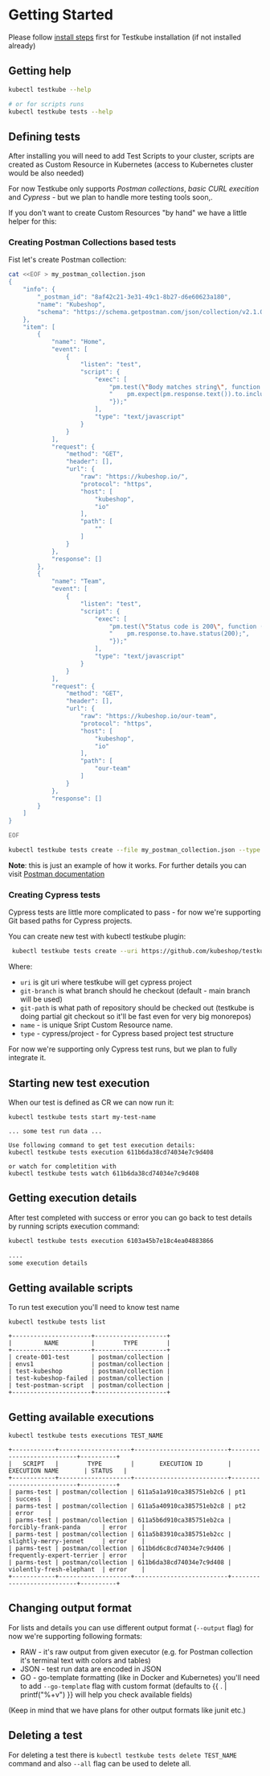 # Getting Started

Please follow [install steps](/docs/installing.md) first for Testkube installation (if not installed already)

## Getting help

```sh
kubectl testkube --help 

# or for scripts runs
kubectl testkube tests --help 
```

## Defining tests

After installing you will need to add Test Scripts to your cluster, scripts are created as Custom Resource in Kubernetes
(access to Kubernetes cluster would be also needed)

For now Testkube only supports  *Postman collections*, *basic CURL execition* and *Cypress* - but we plan to handle more testing tools soon,.

If you don't want to create Custom Resources "by hand" we have a little helper for this: 

### Creating Postman Collections based tests

Fist let's create Postman collection:

```bash
cat <<EOF > my_postman_collection.json
{
	"info": {
		"_postman_id": "8af42c21-3e31-49c1-8b27-d6e60623a180",
		"name": "Kubeshop",
		"schema": "https://schema.getpostman.com/json/collection/v2.1.0/collection.json"
	},
	"item": [
		{
			"name": "Home",
			"event": [
				{
					"listen": "test",
					"script": {
						"exec": [
							"pm.test(\"Body matches string\", function () {",
							"    pm.expect(pm.response.text()).to.include(\"K8s Accelerator\");",
							"});"
						],
						"type": "text/javascript"
					}
				}
			],
			"request": {
				"method": "GET",
				"header": [],
				"url": {
					"raw": "https://kubeshop.io/",
					"protocol": "https",
					"host": [
						"kubeshop",
						"io"
					],
					"path": [
						""
					]
				}
			},
			"response": []
		},
		{
			"name": "Team",
			"event": [
				{
					"listen": "test",
					"script": {
						"exec": [
							"pm.test(\"Status code is 200\", function () {",
							"    pm.response.to.have.status(200);",
							"});"
						],
						"type": "text/javascript"
					}
				}
			],
			"request": {
				"method": "GET",
				"header": [],
				"url": {
					"raw": "https://kubeshop.io/our-team",
					"protocol": "https",
					"host": [
						"kubeshop",
						"io"
					],
					"path": [
						"our-team"
					]
				}
			},
			"response": []
		}
	]
}

EOF
```

```sh
kubectl testkube tests create --file my_postman_collection.json --type "postman/collection" --name my-test-name 
```

**Note**: this is just an example of how it works. For further details you can visit [Postman documentation](executor-postman.md)

### Creating Cypress tests

Cypress tests are little more complicated to pass - for now we're supporting Git based paths for Cypress projects.

You can create new test with kubectl testkube plugin:

```sh
 kubectl testkube tests create --uri https://github.com/kubeshop/testkube-executor-cypress.git --git-branch jacek/feature/git-checkout --git-path examples --name test-name --type cypress/project
```

Where:

- `uri` is git uri where testkube will get cypress project
- `git-branch` is what branch should he checkout (default - main branch will be used)
- `git-path` is what path of repository should be checked out (testkube is doing partial git checkout so it'll be fast even for very big monorepos)
- `name` - is unique Sript Custom Resource name.
- `type` - cypress/project - for Cypress based project test structure

For now we're supporting only Cypress test runs, but we plan to fully integrate it.

## Starting new test execution

When our test is defined as CR we can now run it:

```shell
kubectl testkube tests start my-test-name 

... some test run data ...

Use following command to get test execution details:
kubectl testkube tests execution 611b6da38cd74034e7c9d408

or watch for completition with
kubectl testkube tests watch 611b6da38cd74034e7c9d408

```

## Getting execution details

After test completed with success or error you can go back to test details by running
scripts execution command:

```sh
kubectl testkube tests execution 6103a45b7e18c4ea04883866

....
some execution details
```

## Getting available scripts

To run test execution you'll need to know test name

```shell
kubectl testkube tests list

+----------------------+--------------------+
|         NAME         |        TYPE        |
+----------------------+--------------------+
| create-001-test      | postman/collection |
| envs1                | postman/collection |
| test-kubeshop        | postman/collection |
| test-kubeshop-failed | postman/collection |
| test-postman-script  | postman/collection |
+----------------------+--------------------+

```

## Getting available executions

```shell
kubectl testkube tests executions TEST_NAME

+------------+--------------------+--------------------------+---------------------------+----------+
|   SCRIPT   |        TYPE        |       EXECUTION ID       |      EXECUTION NAME       | STATUS   |
+------------+--------------------+--------------------------+---------------------------+----------+
| parms-test | postman/collection | 611a5a1a910ca385751eb2c6 | pt1                       | success  |
| parms-test | postman/collection | 611a5a40910ca385751eb2c8 | pt2                       | error    |
| parms-test | postman/collection | 611a5b6d910ca385751eb2ca | forcibly-frank-panda      | error    |
| parms-test | postman/collection | 611a5b83910ca385751eb2cc | slightly-merry-jennet     | error    |
| parms-test | postman/collection | 611b6d6c8cd74034e7c9d406 | frequently-expert-terrier | error    |
| parms-test | postman/collection | 611b6da38cd74034e7c9d408 | violently-fresh-elephant  | error    |
+------------+--------------------+--------------------------+---------------------------+----------+
```

## Changing output format

For lists and details you can use different output format (`--output` flag) for now we're supporting following formats:

- RAW - it's raw output from given executor (e.g. for Postman collection it's terminal text with colors and tables)
- JSON - test run data are encoded in JSON
- GO - go-template formatting (like in Docker and Kubernetes) you'll need to add `--go-template` flag with custom format (defaults to {{ . | printf("%+v") }} will help you check available fields)

(Keep in mind that we have plans for other output formats like junit etc.)

## Deleting a test

For deleting a test there is `kubectl testkube tests delete TEST_NAME` command and also `--all` flag can be used to delete all.
